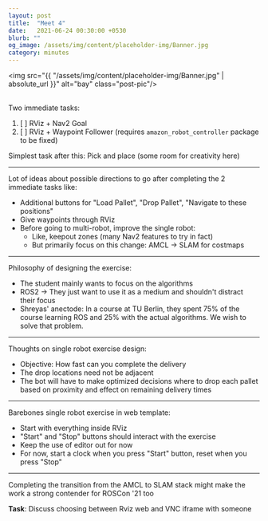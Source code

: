 ```yaml
---
layout: post
title:  "Meet 4"
date:   2021-06-24 00:30:00 +0530
blurb: ""
og_image: /assets/img/content/placeholder-img/Banner.jpg
category: minutes
---
```


<img src="{{ "/assets/img/content/placeholder-img/Banner.jpg" | absolute_url }}" alt="bay" class="post-pic"/>
<br />
<br />

Two immediate tasks:

1. [ ] RViz + Nav2 Goal
2. [ ] RViz + Waypoint Follower (requires `amazon_robot_controller` package to be fixed)

Simplest task after this: Pick and place (some room for creativity here)

---

Lot of ideas about possible directions to go after completing the 2 immediate tasks like:

- Additional buttons for "Load Pallet", "Drop Pallet", "Navigate to these positions"
- Give waypoints through RViz
- Before going to multi-robot, improve the single robot:
    + Like, keepout zones (many Nav2 features to try in fact)
    + But primarily focus on this change: AMCL -> SLAM for costmaps

---

Philosophy of designing the exercise:

- The student mainly wants to focus on the algorithms
- ROS2 -> They just want to use it as a medium and shouldn't distract their focus
- Shreyas' anectode: In a course at TU Berlin, they spent 75% of the course learning ROS and 25% with the actual algorithms. We wish to solve that problem.

---

Thoughts on single robot exercise design:

- Objective: How fast can you complete the delivery
- The drop locations need not be adjacent
- The bot will have to make optimized decisions where to drop each pallet based on proximity and effect on remaining delivery times

---

Barebones single robot exercise in web template:

- Start with everything inside RViz
- "Start" and "Stop" buttons should interact with the exercise
- Keep the use of editor out for now
- For now, start a clock when you press "Start" button, reset when you press "Stop"

---

Completing the transition from the AMCL to SLAM stack might make the work a strong contender for ROSCon \'21 too

**Task**: Discuss choosing between Rviz web and VNC iframe with someone


